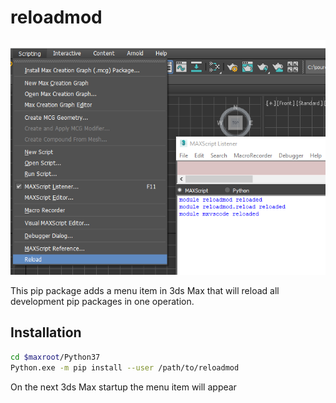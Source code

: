 # reloadmod

![Capture](Capture.png)

This pip package adds a menu item in 3ds Max that will reload
all development pip packages in one operation.


## Installation

```bash
cd $maxroot/Python37
Python.exe -m pip install --user /path/to/reloadmod
```

On the next 3ds Max startup the menu item will appear

